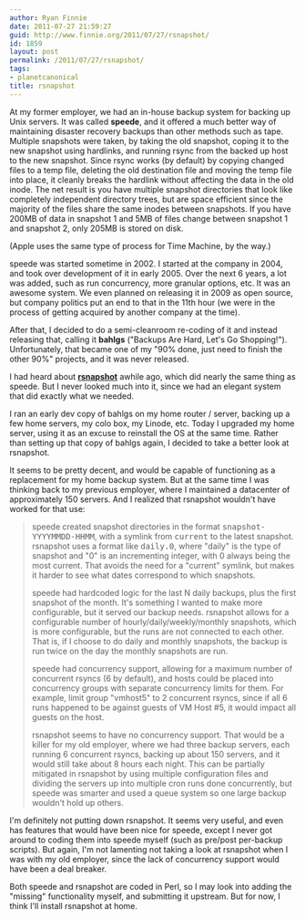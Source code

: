 ```yaml
---
author: Ryan Finnie
date: 2011-07-27 21:59:27
guid: http://www.finnie.org/2011/07/27/rsnapshot/
id: 1859
layout: post
permalink: /2011/07/27/rsnapshot/
tags:
- planetcanonical
title: rsnapshot
---
```

At my former employer, we had an in-house backup system for backing up Unix servers. It was called **speede**, and it offered a much better way of maintaining disaster recovery backups than other methods such as tape. Multiple snapshots were taken, by taking the old snapshot, coping it to the new snapshot using hardlinks, and running rsync from the backed up host to the new snapshot. Since rsync works (by default) by copying changed files to a temp file, deleting the old destination file and moving the temp file into place, it cleanly breaks the hardlink without affecting the data in the old inode. The net result is you have multiple snapshot directories that look like completely independent directory trees, but are space efficient since the majority of the files share the same inodes between snapshots. If you have 200MB of data in snapshot 1 and 5MB of files change between snapshot 1 and snapshot 2, only 205MB is stored on disk.

(Apple uses the same type of process for Time Machine, by the way.)

speede was started sometime in 2002. I started at the company in 2004, and took over development of it in early 2005. Over the next 6 years, a lot was added, such as run concurrency, more granular options, etc. It was an awesome system. We even planned on releasing it in 2009 as open source, but company politics put an end to that in the 11th hour (we were in the process of getting acquired by another company at the time).

After that, I decided to do a semi-cleanroom re-coding of it and instead releasing that, calling it **bahlgs** ("Backups Are Hard, Let's Go Shopping!"). Unfortunately, that became one of my "90% done, just need to finish the other 90%" projects, and it was never released.

I had heard about **[rsnapshot](http://rsnapshot.org/)** awhile ago, which did nearly the same thing as speede. But I never looked much into it, since we had an elegant system that did exactly what we needed.

I ran an early dev copy of bahlgs on my home router / server, backing up a few home servers, my colo box, my Linode, etc. Today I upgraded my home server, using it as an excuse to reinstall the OS at the same time. Rather than setting up that copy of bahlgs again, I decided to take a better look at rsnapshot.

It seems to be pretty decent, and would be capable of functioning as a replacement for my home backup system. But at the same time I was thinking back to my previous employer, where I maintained a datacenter of approximately 150 servers. And I realized that rsnapshot wouldn't have worked for that use:

> speede created snapshot directories in the format <tt>snapshot-YYYYMMDD-HHMM</tt>, with a symlink from <tt>current</tt> to the latest snapshot. rsnapshot uses a format like <tt>daily.0</tt>, where "daily" is the type of snapshot and "0" is an incrementing integer, with 0 always being the most current. That avoids the need for a "current" symlink, but makes it harder to see what dates correspond to which snapshots.
> 
> speede had hardcoded logic for the last N daily backups, plus the first snapshot of the month. It's something I wanted to make more configurable, but it served our backup needs. rsnapshot allows for a configurable number of hourly/daily/weekly/monthly snapshots, which is more configurable, but the runs are not connected to each other. That is, if I choose to do daily and monthly snapshots, the backup is run twice on the day the monthly snapshots are run.
> 
> speede had concurrency support, allowing for a maximum number of concurrent rsyncs (6 by default), and hosts could be placed into concurrency groups with separate concurrency limits for them. For example, limit group "vmhost5" to 2 concurrent rsyncs, since if all 6 runs happened to be against guests of VM Host #5, it would impact all guests on the host.
> 
> rsnapshot seems to have no concurrency support. That would be a killer for my old employer, where we had three backup servers, each running 6 concurrent rsyncs, backing up about 150 servers, and it would still take about 8 hours each night. This can be partially mitigated in rsnapshot by using multiple configuration files and dividing the servers up into multiple cron runs done concurrently, but speede was smarter and used a queue system so one large backup wouldn't hold up others.

I'm definitely not putting down rsnapshot. It seems very useful, and even has features that would have been nice for speede, except I never got around to coding them into speede myself (such as pre/post per-backup scripts). But again, I'm not lamenting not taking a look at rsnapshot when I was with my old employer, since the lack of concurrency support would have been a deal breaker.

Both speede and rsnapshot are coded in Perl, so I may look into adding the "missing" functionality myself, and submitting it upstream. But for now, I think I'll install rsnapshot at home.
